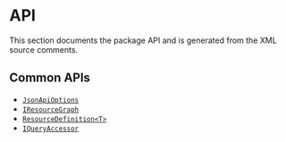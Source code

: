 # API

This section documents the package API and is generated from the XML source comments.

## Common APIs

- [`JsonApiOptions`](JsonApiDotNetCore.Configuration.JsonApiOptions.html)
- [`IResourceGraph`](JsonApiDotNetCore.Internal.IResourceGraph.html)
- [`ResourceDefinition<T>`](JsonApiDotNetCore.Models.ResourceDefinition-1.html)
- [`IQueryAccessor`](JsonApiDotNetCore.Services.IQueryAccessor.html)